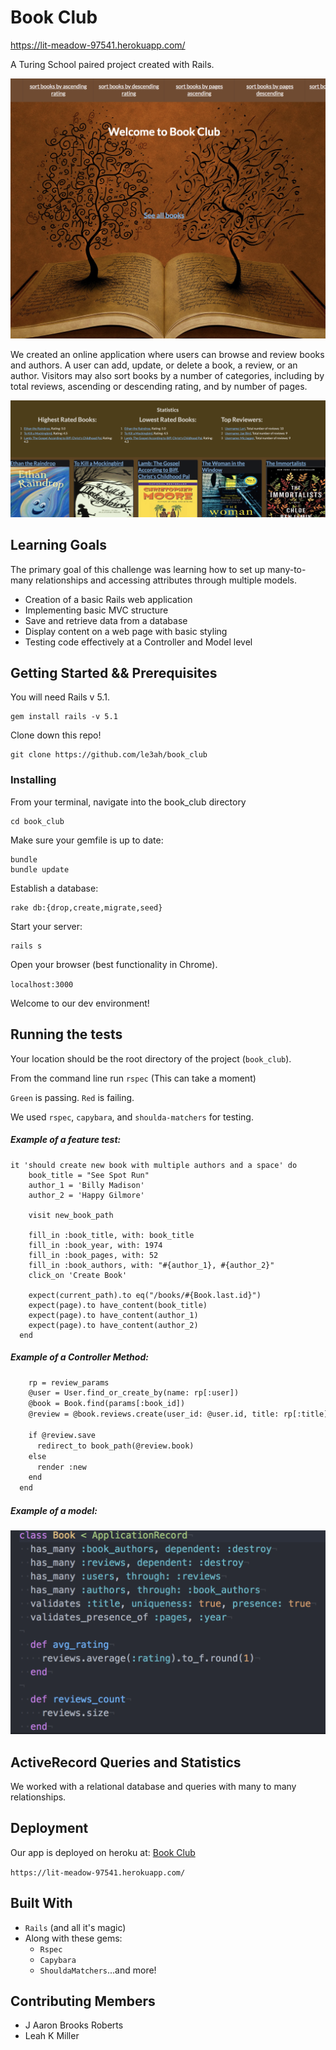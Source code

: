 # Book Club
https://lit-meadow-97541.herokuapp.com/

A Turing School paired project created with Rails.

![Book Club](BookClubHome.png)


We created an online application where users can browse and review books and authors. A user can add, update, or delete a book, a review, or an author.  Visitors may also sort books by a number of categories, including by total reviews, ascending or descending rating, and by number of pages.

![Book Club](bookindex.png)

## Learning Goals
The primary goal of this challenge was learning how to set up many-to-many relationships and accessing attributes through multiple models.

* Creation of a basic Rails web application
* Implementing basic MVC structure
* Save and retrieve data from a database
* Display content on a web page with basic styling
* Testing code effectively at a Controller and Model level

## Getting Started && Prerequisites

You will need Rails v 5.1.
```
gem install rails -v 5.1
```
Clone down this repo!

```
git clone https://github.com/le3ah/book_club
```

### Installing

From your terminal, navigate into the book_club directory
```
cd book_club
```

Make sure your gemfile is up to date:

```
bundle
bundle update
```
Establish a database:

```
rake db:{drop,create,migrate,seed}
```
Start your server:

```
rails s
```

Open your browser (best functionality in Chrome).

`localhost:3000`

Welcome to our dev environment!


## Running the tests

Your location should be the root directory of the project (`book_club`).

From the command line run `rspec`
(This can take a moment)

`Green` is passing.
`Red` is failing.

We used `rspec`, `capybara`, and `shoulda-matchers` for testing.

##### Example of a feature test:

```  
it 'should create new book with multiple authors and a space' do
    book_title = "See Spot Run"
    author_1 = 'Billy Madison'
    author_2 = 'Happy Gilmore'

    visit new_book_path

    fill_in :book_title, with: book_title
    fill_in :book_year, with: 1974
    fill_in :book_pages, with: 52
    fill_in :book_authors, with: "#{author_1}, #{author_2}"
    click_on 'Create Book'

    expect(current_path).to eq("/books/#{Book.last.id}")
    expect(page).to have_content(book_title)
    expect(page).to have_content(author_1)
    expect(page).to have_content(author_2)
  end
  ```

##### Example of a Controller Method:

```  def create
    rp = review_params
    @user = User.find_or_create_by(name: rp[:user])
    @book = Book.find(params[:book_id])
    @review = @book.reviews.create(user_id: @user.id, title: rp[:title], description: rp[:description], rating: rp[:rating].to_i)

    if @review.save
      redirect_to book_path(@review.book)
    else
      render :new
    end
  end
  ```

##### Example of a model:

![book model](bookmodel.png)

## ActiveRecord Queries and Statistics
We worked with a relational database and queries with many to many relationships.

## Deployment

Our app is deployed on heroku at: [Book Club](https://lit-meadow-97541.herokuapp.com/)

`https://lit-meadow-97541.herokuapp.com/`

## Built With

* `Rails` (and all it's magic)
* Along with these gems:
  * `Rspec`
  * `Capybara`
  * `ShouldaMatchers`...and more!

## Contributing Members

* J Aaron Brooks Roberts
* Leah K Miller

